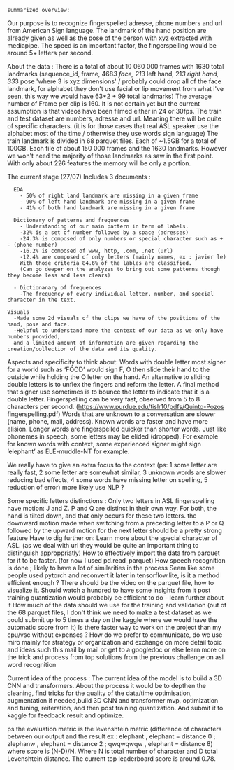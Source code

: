     summarized overview: 
Our purpose is to recognize fingerspelled adresse, phone numbers and url from American Sign language. The landmark of the hand position are already given as well as the pose of the person with xyz extracted with mediapipe. The speed is an important factor, the fingerspelling would be around 5+ letters per second.

About the data : 
There is a total of about 10 060 000 frames with 1630 total landmarks (sequence_id, frame, 468*3 face, 21*3 left hand, 21*3 right hand, 33*3 pose 'where 3 is xyz dimensions' / probably could drop all of the face landmark, for alphabet they don't use facial or lip movement from what i've seen, this way we would have 63*2 + 99 total landmarks)
The average number of Frame per clip is 160. It is not certain yet but the current assumption is that videos have been filmed either in 24 or 30fps.
The train and test dataset are numbers, adresse and url. Meaning there will be quite of specific characters. (it is for those cases that real ASL speaker use the alphabet most of the time / otherwise they use words sign language)
The train landmark is divided in 68 parquet files. Each of ~1.5GB for a total of 100GB. Each file of about 150 000 frames and the 1630 landmarks. However we won't need the majority of those landmarks as saw in the first point. With only about 226 features the memory will be only a portion.

The current stage (27/07)
    Includes 3 documents : 
    
      EDA
        - 50% of right land landmark are missing in a given frame
        - 90% of left hand landmark are missing in a given frame
        - 41% of both hand landmark are missing in a given frame

      Dictionary of patterns and frequences
        - Understanding of our main pattern in term of labels.
        -32% is a set of number followed by a space (adresses)
        -24.3% is composed of only numbers or special character such as + - (phone number)
        -16.2% is composed of www, http, .com, .net (url)
        -12.4% are composed of only letters (mainly names, ex : javier le)
        With those criteria 84.6% of the lables are classified. 
        (Can go deeper on the analyzes to bring out some patterns though they become less and less clears)
        
      - Dictionanary of frequences
        -The frequency of every individual letter, number, and special character in the text.

    Visuals
      -Made some 2d visuals of the clips we have of the positions of the hand, pose and face.
      -Helpful to understand more the context of our data as we only have numbers provided, 
      and a limited amount of information are given regarding the creation/collection of the data and its quality.

Aspects and specificity to think about: 
Words with double letter
most signer for a world such as ‘FOOD’ would sign F, O then slide their hand to the outside while holding the O letter on the hand.
An alternative to sliding double letters is to unflex the fingers and reform the letter.
A final method that signer use sometimes is to bounce the letter to indicate that it is a double letter.
Fingerspelling can be very fast, observed from 5 to 8 characters per second. (https://www.purdue.edu/tislr10/pdfs/Quinto-Pozos fingerspelling.pdf)
Words that are unknown to a conversation are slower (name, phone, mail, address). Known words are faster and have more elision.
Longer words are fingerspelled quicker than shorter words.
Just like phonemes in speech, some letters may be elided (dropped). For example for known words with context, some experienced signer might sign ‘elephant’ as ELE-muddle-NT for example.

We really have to give an extra focus to the context (ps: 1 some letter are really fast, 2 some letter are somewhat similar, 3 unknown words are slower reducing bad effects, 4 some words have missing letter on spelling, 5 reduction of error) more likely use NLP ?

Some specific letters distinctions :
Only two letters in ASL fingerspelling have motion: J and Z.
P and Q are distinct in their own way. For both, the hand is tilted down, and that only occurs for these two letters. the downward motion made when switching from a preceding letter to a P or Q followed by the upward motion for the next letter should be a pretty strong feature
Have to dig further on: 
Learn more about the special character of ASL. (as we deal with url they would be quite an important thing to distinguish approppriatly)
How to effectively import the data from parquet for it to be faster. (for now I used pd.read_parquet)
How speech recognition is done ; likely to have a lot of similarities in the process 
Seem like some people used pytorch and reconvert it later in tensorflow.lite, is it a method efficient enough ?
There should be the video on the parquet file, how to visualize it. Should watch a hundred to have some insights from it
post training quantization would probably be efficient to do - learn further about it
How much of the data should we use for the training and validation (out of the 68 parquet files, I don't think we need to make a test dataset as we could submit up to 5 times a day on the kaggle where we would have the automatic score from it)
Is there faster way to work on the project than my cpu/vsc without expenses ?
How do we prefer to communicate, do we use miro mainly for strategy or organization and exchange on more detail topic and ideas such this mail by mail or get to a googledoc or else
learn more on the trick and process from top solutions from the previous challenge on asl word recognition


Current idea of the process : 
The current idea of the model is to build a 3D CNN and transformers. 
About the process it would be to depthen the cleaning, find tricks for the quality of the data/time optimisation, augmentation if needed,build 3D CNN and transformer mvp, optimization and tuning, reiteration, and then post training quantization. And submit it to kaggle for feedback result and optimize.

ps the evaluation metric is the levenshtein metric (difference of characters between our output and the result ex : elephant , elephant = distance 0 ; zlephanw , elephant = distance 2 ; qwqwqwqw , elephant = distance 8) where score is (N-D)/N. Where N is total number of character and D total Levenshtein distance. The current top leaderboard score is around 0.78.
